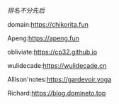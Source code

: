 *排名不分先后*

domain:https://chikorita.fun

Apeng:https://apeng.fun

obliviate:https://cp32.github.io

wulidecade:https://wulidecade.cn

Allison'notes:https://gardevoir.yoga

Richard:https://blog.domineto.top
